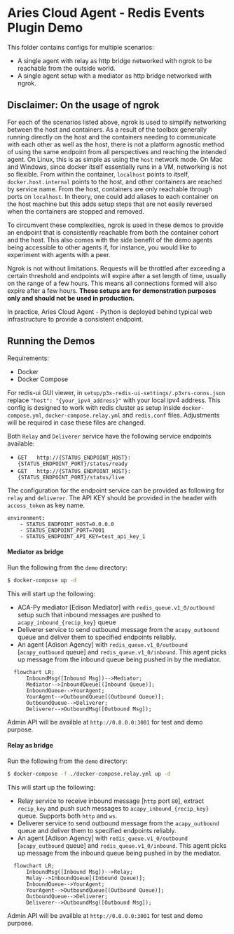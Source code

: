 Aries Cloud Agent - Redis Events Plugin Demo
=================================================

This folder contains configs for multiple scenarios:

- A single agent with relay as http bridge networked with ngrok to be reachable from the outside world.
- A single agent setup with a mediator as http bridge networked with ngrok.

## Disclaimer: On the usage of ngrok

For each of the scenarios listed above, ngrok is used to simplify networking
between the host and containers. As a result of the toolbox generally running
directly on the host and the containers needing to communicate with each other
as well as the host, there is not a platform agnostic method of using the same
endpoint from all perspectives and reaching the intended agent. On Linux, this
is as simple as using the `host` network mode. On Mac and Windows, since docker
itself essentially runs in a VM, networking is not so flexible. From within the
container, `localhost` points to itself, `docker.host.internal` points to the
host, and other containers are reached by service name. From the host,
containers are only reachable through ports on `localhost`. In theory, one could
add aliases to each container on the host machine but this adds setup steps that
are not easily reversed when the containers are stopped and removed.

To circumvent these complexities, ngrok is used in these demos to provide an
endpoint that is consistently reachable from both the container cohort and the
host. This also comes with the side benefit of the demo agents being accessible
to other agents if, for instance, you would like to experiment with agents with
a peer.

Ngrok is not without limitations. Requests will be throttled after exceeding a
certain threshold and endpoints will expire after a set length of time, usually
on the range of a few hours. This means all connections formed will also expire
after a few hours. **These setups are for demonstration purposes only and should
not be used in production.**

In practice, Aries Cloud Agent - Python is deployed behind typical web
infrastructure to provide a consistent endpoint.

## Running the Demos

Requirements:
- Docker
- Docker Compose

For redis-ui GUI viewer, in `setup/p3x-redis-ui-settings/.p3xrs-conns.json` replace `"host": "{your_ipv4_address}"` with your local ipv4 address. This config is designed to work with redis cluster as setup inside `docker-compose.yml`, `docker-compose.relay.yml` and `redis.conf` files. Adjustments will be required in case these files are changed.

Both `Relay` and `Deliverer` service have the following service endpoints available:
- `GET` &emsp; `http://{STATUS_ENDPOINT_HOST}:{STATUS_ENDPOINT_PORT}/status/ready`
- `GET` &emsp; `http://{STATUS_ENDPOINT_HOST}:{STATUS_ENDPOINT_PORT}/status/live`

The configuration for the endpoint service can be provided as following for `relay` and `deliverer`. The API KEY should be provided in the header with `access_token` as key name.

```
environment:
    - STATUS_ENDPOINT_HOST=0.0.0.0
    - STATUS_ENDPOINT_PORT=7001
    - STATUS_ENDPOINT_API_KEY=test_api_key_1
```

#### Mediator as bridge

Run the following from the `demo` directory:

```sh
$ docker-compose up -d
```
This will start up the following:
- ACA-Py mediator [Edison Mediator] with `redis_queue.v1_0/outbound` setup such that inbound messages are pushed to `acapy_inbound_{recip_key}` queue
- Deliverer service to send outbound message from the `acapy_outbound` queue and deliver them to specified endpoints reliably.
- An agent [Adison Agency] with `redis_queue.v1_0/outbound` [`acapy_outbound` queue] and `redis_queue.v1_0/inbound`. This agent picks up message from the inbound queue being pushed in by the mediator.

```mermaid
  flowchart LR;
      InboundMsg([Inbound Msg])-->Mediator;
      Mediator-->InboundQueue[(Inbound Queue)];
      InboundQueue-->YourAgent;
      YourAgent-->OutboundQueue[(Outbound Queue)];
      OutboundQueue-->Deliverer;
      Deliverer-->OutboundMsg([Outbound Msg]);
```

Admin API will be availble at `http://0.0.0.0:3001` for test and demo purpose.

#### Relay as bridge

Run the following from the `demo` directory:

```sh
$ docker-compose -f ./docker-compose.relay.yml up -d
```
This will start up the following:
- Relay service to receive inbound message [`http` port `80`], extract `recip_key` and push such messages to `acapy_inbound_{recip_key}` queue. Supports both `http` and `ws`.
- Deliverer service to send outbound message from the `acapy_outbound` queue and deliver them to specified endpoints reliably.
- An agent [Adison Agency] with `redis_queue.v1_0/outbound` [`acapy_outbound` queue] and `redis_queue.v1_0/inbound`. This agent picks up message from the inbound queue being pushed in by the mediator.

```mermaid
  flowchart LR;
      InboundMsg([Inbound Msg])-->Relay;
      Relay-->InboundQueue[(Inbound Queue)];
      InboundQueue-->YourAgent;
      YourAgent-->OutboundQueue[(Outbound Queue)];
      OutboundQueue-->Deliverer;
      Deliverer-->OutboundMsg([Outbound Msg]);
```

Admin API will be availble at `http://0.0.0.0:3001` for test and demo purpose.
